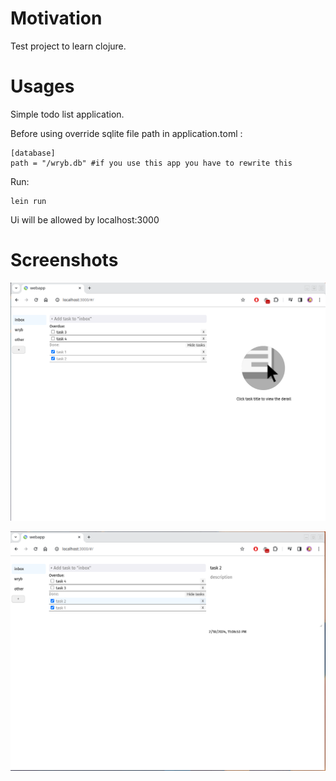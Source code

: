 # Motivation

Test project to learn clojure.

# Usages
Simple todo list application.

Before using override sqlite file path in application.toml :

    [database]
    path = "/wryb.db" #if you use this app you have to rewrite this

Run:

    lein run

Ui will be allowed by localhost:3000

# Screenshots

![img](./wryb-screen.png)

![img](./wryb-screen-2.png)

